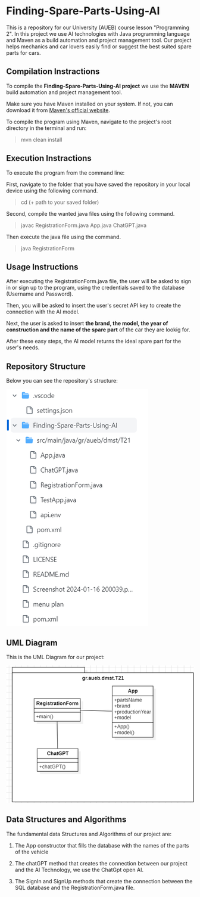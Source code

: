 # Finding-Spare-Parts-Using-AI
This is a repository for our University (AUEB) course lesson "Programming 2".  In this project we use AI technologies with Java programming language and Maven as a build automation and project management tool. Our project helps mechanics and car lovers easily find or suggest the best suited spare parts for cars.

## Compilation Instractions

To compile the **Finding-Spare-Parts-Using-AI project** we use the **MAVEN** build automation and project management tool.

Make sure you have Maven installed on your system. If not, you can download it from [Maven's official website](https://maven.apache.org/download.cgi).

To compile the program using Maven, navigate to the project's root directory in the terminal and run:

> mvn clean install

## Execution Instractions

To execute the program from the command line:

First, navigate to the folder that you have saved the repository in your local device using the following command.

> cd (+ path to your saved folder)

Second, compile the wanted java files using the following command.

> javac RegistrationForm.java App.java ChatGPT.java

Then execute the java file using the command.

> java RegistrationForm

## Usage Instructions

After executing the RegistrationForm.java file, the user will be asked to sign in or sign up to the program, using the credentials saved to the database (Username and Password).

Then, you will be asked to insert the user's secret API key to create the connection with the AI model.

Next, the user is asked to insert **the brand, the model, the year of construction and the name of the spare part** of the car they are lookig for.

After these easy steps, the AI model returns the ideal spare part for the user's needs.

## Repository Structure

Below you can see the repository's structure: 

![](https://github.com/Alexandra-Stath/Finding-Spare-Parts-Using-AI/blob/development/Screenshot_2.png "Repository Structure")

## UML Diagram

This is the UML Diagram for our project:

![](https://github.com/Alexandra-Stath/Finding-Spare-Parts-Using-AI/blob/development/Screenshot%202024-01-16%20200039.png "UML Diagram")

## Data Structures and Algorithms

The fundamental data Structures and Algorithms of our project are:

1. The App constructor that fills the database with the names of the parts of the vehicle

2. The chatGPT method that creates the connection between our project and the AI Technology, we use the ChatGpt open AI.

3. The SignIn and SignUp methods that create the connection between the SQL database and the RegistrationForm.java file.
